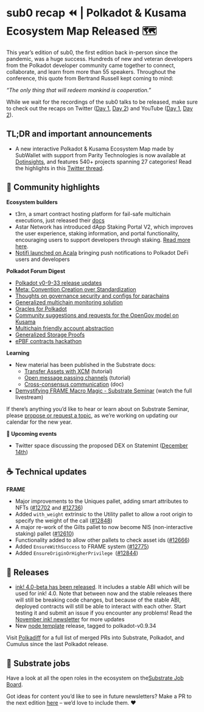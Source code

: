 # sub0 recap ⏪ | Polkadot & Kusama Ecosystem Map Released 🗺️

This year’s edition of sub0, the first edition back in-person since the pandemic, was a huge success. Hundreds of new and veteran developers from the Polkadot developer community came together to connect, collaborate, and learn from more than 55 speakers. Throughout the conference, this quote from Bertrand Russell kept coming to mind:

_“The only thing that will redeem mankind is cooperation.”_

While we wait for the recordings of the sub0 talks to be released, make sure to check out the recaps on Twitter ([Day 1](https://twitter.com/Polkadot/status/1597317004905828352?utm_campaign=Parity%20Newsletter&utm_medium=email&_hsmi=237189384&_hsenc=p2ANqtz--luRdFgQNmf9lHCQCftRJ4h-pXxtrT07wTNJ3Z3gLuoRqQ2aQpxUp5Pt6LltsgRPIrpDM46MfaK9USc-ThwrGdveRQMg&utm_content=237189384&utm_source=hs_email), [Day 2](https://twitter.com/Polkadot/status/1597675261415526400?utm_campaign=Parity%20Newsletter&utm_medium=email&_hsmi=237189384&_hsenc=p2ANqtz-_7q46TWNg02sVi685yuBV1FN01Ftq3RObQbZnE-MHjSvJHH2atuU677JyBZF9WsIyNvTrHlDGzxjqREBRn9JVl8rJo8Q&utm_content=237189384&utm_source=hs_email)) and YouTube ([Day 1](https://www.youtube.com/watch?v=2MnrABFLxik&themeRefresh=1), [Day 2](https://www.youtube.com/watch?v=nk6qix6Br_k)).

## TL;DR and important announcements

* A new interactive Polkadot & Kusama Ecosystem Map made by SubWallet with support from Parity Technologies is now available at [Dotinsights](https://dotinsights.xyz), and features 540+ projects spanning 27 categories! Read the highlights in this [Twitter thread](https://twitter.com/dotinsights_xyz/status/1592489287773458432).

## 🔦 Community highlights

**Ecosystem builders** 

* t3rn, a smart contract hosting platform for fail-safe multichain executions, just released their [docs](https://docs.t3rn.io/intro)
* Astar Network has introduced dApp Staking Portal V2, which improves the user experience, staking information, and portal functionality, encouraging users to support developers through staking. [Read more here](https://medium.com/astar-network/our-dapp-staking-portal-v2-is-live-d4a1eba0563a).
* [Notifi launched on Acala](https://medium.com/acalanetwork/notifi-launches-on-acala-bringing-push-notifications-to-polkadot-defi-users-and-developers-b8d41d763319) bringing push notifications to Polkadot DeFi users and developers

**Polkadot Forum Digest**

* [Polkadot v0-9-33 release updates](https://forum.polkadot.network/t/polkadot-release-analysis-v0-9-33/1287) 
* [Meta: Convention Creation over Standardization](https://forum.polkadot.network/t/meta-convention-creation-over-standardization/1356/2)
* [Thoughts on governance security and configs for parachains](https://forum.polkadot.network/t/thoughts-on-governance-security-and-configs-for-parachains/1166)
* [Generalized multichain monitoring solution](https://forum.polkadot.network/t/generalized-multichain-monitoring-solution/1297/1)
* [Oracles for Polkadot](https://forum.polkadot.network/t/oracles-for-polkadot/1286)
* [Community suggestions and requests for the OpenGov model on Kusama](https://forum.polkadot.network/t/community-suggestions-and-requests-for-the-opengov-model-on-kusama/1179)
* [Multichain friendly account abstraction](https://forum.polkadot.network/t/multichain-friendly-account-abstraction/1298)
* [Generalized Storage Proofs](https://forum.polkadot.network/t/generalized-storage-proofs/1315)
* [ePBF contracts hackathon](https://forum.polkadot.network/t/ebpf-contracts-hackathon/1084)

**Learning**

* New material has been published in the Substrate docs:
    * [Transfer Assets with XCM](https://docs.substrate.io/tutorials/connect-relay-and-parachains/transfer-assets-with-xcm/) (tutorial)
    * [Open message passing channels](https://docs.substrate.io/tutorials/connect-relay-and-parachains/open-message-passing-channels/) (tutorial)
    * [Cross-consensus communication](https://docs.substrate.io/fundamentals/xcm-communication/) (doc)
* [Demystifying FRAME Macro Magic - Substrate Seminar](https://www.youtube.com/watch?v=aEWbZxNCH0A) (watch the full livestream)

If there’s anything you’d like to hear or learn about on Substrate Seminar, please [propose or request a topic](https://github.com/substrate-developer-hub/substrate-seminar/issues/new/choose), as we’re working on updating our calendar for the new year.

**📆 Upcoming events**

* Twitter space discussing the proposed DEX on Statemint ([December 14th](https://twitter.com/rphmeier/status/1600142343088222210))

## ☕️ Technical updates

**FRAME**

* Major improvements to the Uniques pallet, adding smart attributes to NFTs ([#12702](https://github.com/paritytech/substrate/pull/12702) and [#12736](https://github.com/paritytech/substrate/pull/12736))
* Added `with_weight` extrinsic to the Utility pallet to allow a root origin to specify the weight of the call ([#12848](https://github.com/paritytech/substrate/pull/12848))
* A major re-work of the Gilts pallet to now become NIS (non-interactive staking) pallet ([#12610](https://github.com/paritytech/substrate/pull/12610))
* Functionality added to allow other pallets to check asset ids ([#12666](https://github.com/paritytech/substrate/pull/12666))
* Added `EnsureWithSuccess` to FRAME system ([#12775](https://github.com/paritytech/substrate/pull/12775))
* Added `EnsureOriginOrHigherPrivilege `([#12844](https://github.com/paritytech/substrate/pull/12844))

## 👀 Releases

* [ink! 4.0-beta has been released](https://github.com/paritytech/ink/releases). It includes a stable ABI which will be used for ink! 4.0. Note that between now and the stable releases there will still be breaking code changes, but because of the stable ABI, deployed contracts will still be able to interact with each other. Start testing it and submit an issue if you encounter any problems! Read the [November ink! newsletter](https://use.ink/monthly-update/2022/11) for more updates
* New [node template](https://github.com/substrate-developer-hub/substrate-node-template) release, tagged to polkadot-v0.9.34

Visit [Polkadiff](https://polkadiff.parity.io/) for a full list of merged PRs into Substrate, Polkadot, and Cumulus since the last Polkadot release.

## 📰 Substrate jobs

Have a look at all the open roles in the ecosystem on the[Substrate Job Board](https://careers.substrate.io/jobs).

Got ideas for content you’d like to see in future newsletters? Make a PR to the next edition [here](https://github.com/substrate-developer-hub/newsletter/pulls) – we’d love to include them. ❤️